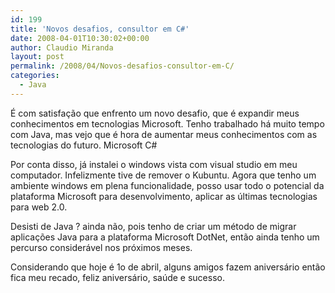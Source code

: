 ```yaml
---
id: 199
title: 'Novos desafios, consultor em C#'
date: 2008-04-01T10:30:02+00:00
author: Claudio Miranda
layout: post
permalink: /2008/04/Novos-desafios-consultor-em-C/
categories:
  - Java
---
```

É com satisfação que enfrento um novo desafio, que é expandir meus conhecimentos em tecnologias Microsoft. Tenho trabalhado há muito tempo com Java, mas vejo que é hora de aumentar meus conhecimentos com as tecnologias do futuro. Microsoft C#

Por conta disso, já instalei o windows vista com visual studio em meu computador. Infelizmente tive de remover o Kubuntu. Agora que tenho um ambiente windows em plena funcionalidade, posso usar todo o potencial da plataforma Microsoft para desenvolvimento, aplicar as últimas tecnologias para web 2.0.

Desisti de Java ? ainda não, pois tenho de criar um método de migrar aplicações Java para a plataforma Microsoft DotNet, então ainda tenho um percurso considerável nos próximos meses.

Considerando que hoje é 1o de abril, alguns amigos fazem aniversário então fica meu recado, feliz aniversário, saúde e sucesso.</p>